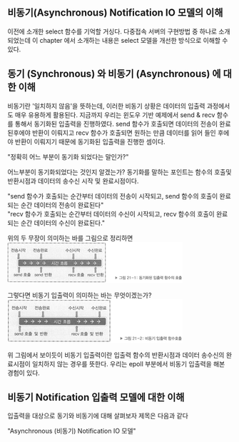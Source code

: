 ## 비동기(Asynchronous) Notification IO 모델의 이해

이전에 소개한 select 함수를 기억할 거싱다. 다중접속 서버의 구현방법 중 하나로 소개되었는데 이 chapter 에서 소개하는 내용은 select 모델을 개선한 방식으로 이해할 수 있다.

## 동기 (Synchronous) 와 비동기 (Asynchronous) 에 대한 이해

비동기란 '일치하지 않음'을 뜻하는데, 이러한 비동기 상황은 데이터의 입출력 과정에서도 매우 유용하게 활용된다.
지금까지 우리는 윈도우 기반 예제에서 send & recv 함수를 통해서 동기화된 입출력을 진행하였다. send 함수가 호출되면 데이터의 전송이 완료된후에야 반환이 이뤄지고 recv 함수가 호출되면 원하는 만큼 데이터를 읽어 들인 후에야 반환이 이뤄지기 때문에 동기화된 입출력을 진행한 셈이다.

"정확히 어느 부분이 동기화 되었다는 말인가?"

어느부분이 동기화되었다는 것인지 알겠는가? 동기화를 말하는 포인트는 함수의 호출및 반환시점과 데이터의 송수신 시작 및 완료시점이다.

"send 함수가 호출되는 순간부터 데이터의 전송이 시작되고, send 함수의 호출이 완료되는 순간 데이터의 전송이 완료된다"<br/>
"recv 함수가 호출되는 순간부터 데이터의 수신이 시작되고, recv 함수의 호출이 완료되는 순간 데이터의 수신이 완료된다."

위의 두 무장이 의미하는 바를 그림으로 정리하면
![alt text](/image/36.png)

그렇다면 비동기 입출력이 의미하는 바는 무엇이겠는가?
![alt text](/image/37.png)

위 그림에서 보이듯이 비동기 입출력이란 입출력 함수의 반환시점과 데이터 송수신의 완료시점이 일치하지 않는 경우를 뜻한다. 우리는 epoll 부분에서 비동기 입출력을 해본 경험이 있다.

## 비동기 Notification 입출력 모델에 대한 이해

입출력을 대상으로 동기와 비동기에 대해 살펴보자 제목은 다음과 같다

"Asynchronous (비동기) Notification IO 모델"
